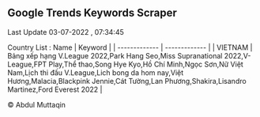 

## Google Trends Keywords Scraper 
 
Last Update 03-07-2022 , 07:34:45

Country List :
 Name  | Keyword |
| ------------- | ------------- |
| VIETNAM | Bảng xếp hạng V.League 2022,Park Hang Seo,Miss Supranational 2022,V-League,FPT Play,Thể thao,Song Hye Kyo,Hồ Chí Minh,Ngọc Sơn,Nữ Việt Nam,Lịch thi đấu V.League,Lich bong da hom nay,Việt Hương,Malacia,Blackpink Jennie,Cát Tường,Lan Phương,Shakira,Lisandro Martinez,Ford Everest 2022 |



© Abdul Muttaqin 
